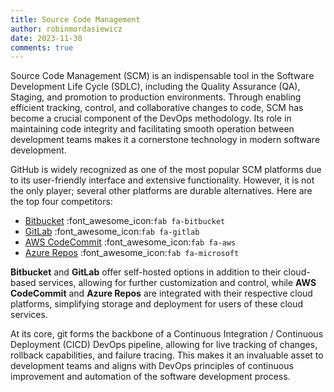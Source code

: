 ```yaml
---
title: Source Code Management
author: robinmordasiewicz
date: 2023-11-30
comments: true
---
```


Source Code Management (SCM) is an indispensable tool in the Software Development Life Cycle (SDLC), including the Quality Assurance (QA), Staging, and promotion to production environments. Through enabling efficient tracking, control, and collaborative changes to code, SCM has become a crucial component of the DevOps methodology. Its role in maintaining code integrity and facilitating smooth operation between development teams makes it a cornerstone technology in modern software development.

<!-- more -->

GitHub is widely recognized as one of the most popular SCM platforms due to its user-friendly interface and extensive functionality. However, it is not the only player; several other platforms are durable alternatives. Here are the top four competitors:

- [Bitbucket](https://bitbucket.org) :font_awesome_icon:`fab fa-bitbucket`
- [GitLab](https://gitlab.com) :font_awesome_icon:`fab fa-gitlab`
- [AWS CodeCommit](https://aws.amazon.com/codecommit/) :font_awesome_icon:`fab fa-aws`
- [Azure Repos](https://azure.microsoft.com/en-us/services/devops/repos/) :font_awesome_icon:`fab fa-microsoft`

**Bitbucket** and **GitLab** offer self-hosted options in addition to their cloud-based services, allowing for further customization and control, while **AWS CodeCommit** and **Azure Repos** are integrated with their respective cloud platforms, simplifying storage and deployment for users of these cloud services.

At its core, git forms the backbone of a Continuous Integration / Continuous Deployment (CICD) DevOps pipeline, allowing for live tracking of changes, rollback capabilities, and failure tracing. This makes it an invaluable asset to development teams and aligns with DevOps principles of continuous improvement and automation of the software development process.
